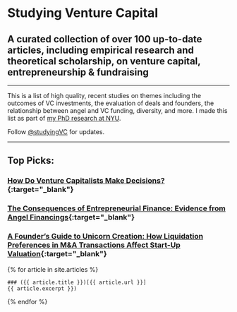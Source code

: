 
# Studying Venture Capital 

## A curated collection of over 100 up-to-date articles, including empirical research and theoretical scholarship, on venture capital, entrepreneurship &amp; fundraising

---

This is a list of high quality, recent studies on themes including the outcomes of VC investments, the evaluation of deals and founders, the relationship between angel and VC funding, diversity, and more. I made this list as part of [my PhD research at NYU](https://github.com/francisjervis/phd). 

Follow [@studyingVC](https://twitter.com/studyingVC) for updates.

---

## Top Picks:

### [How Do Venture Capitalists Make Decisions?](http://studying.vc/deals.html#how-do-venture-capitalists-make-decisions){:target="_blank"}

### [The Consequences of Entrepreneurial Finance: Evidence from Angel Financings](http://studying.vc/angels.html#the-consequences-of-entrepreneurial-finance-evidence-from-angel-financings){:target="_blank"}

### [A Founder’s Guide to Unicorn Creation: How Liquidation Preferences in M&A Transactions Affect Start-Up Valuation](http://studying.vc/finance.html#a-founders-guide-to-unicorn-creation-how-liquidation-preferences-in-ma-transactions-affect-start-up-valuation){:target="_blank"}

 {% for article in site.articles %}
   
    ### ({{ article.title }})[{{ article.url }}]
    {{ article.excerpt }})
  {% endfor %}
